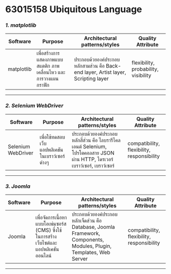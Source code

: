 # 63015158 Ubiquitous Language

### *1. matplotlib*

| Software | Purpose | Architectural patterns/styles | Quality Attribute |
| ----------- | ----------- | ----------| ----------|
| matplotlib | เพื่อสร้างการแสดงภาพแบบสแตติก ภาพเคลื่อนไหว และการวางแผนกราฟิก |  ประกอบด้วยองค์ประกอบหลักสามส่วน คือ Back-end layer, Artist layer, Scripting layer | flexibility, probability, visibility |
---
### *2. Selenium WebDriver*

| Software | Purpose | Architectural patterns/styles | Quality Attribute |
| ----------- | ----------- | ----------| ----------|
| Selenium WebDriver | เพื่อใช้ทดสอบเว็บแอปพลิเคชันในเบราว์เซอร์ต่างๆ | ประกอบด้วยองค์ประกอบหลักสี่ส่วน คือ ไลบรารีไคลเอนต์  Selenium, โปรโตคอลสาย JSON ผ่าน HTTP, ไดรเวอร์เบราว์เซอร์, เบราว์เซอร์ | compatibility, flexibility, responsibility |
---
### *3. Joomla*

| Software | Purpose | Architectural patterns/styles | Quality Attribute |
| ----------- | ----------- | ----------| ----------|
| Joomla | เพื่อจัดการเนื้อหาแบบโอเพ่นซอร์ส (CMS) ซึ่งใช้ในการสร้างเว็บไซต์และแอปพลิเคชันออนไลน์ | ประกอบด้วยองค์ประกอบหลักเจ็ดส่วน คือ Database, Joomla Framework, Components, Modules, Plugin, Templates, Web Server | compatibility, flexibility, responsibility |
---


